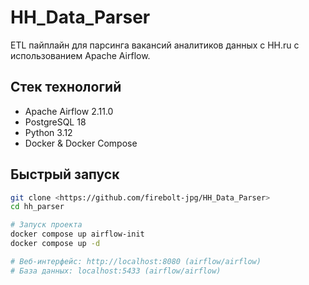 # HH_Data_Parser

ETL пайплайн для парсинга вакансий аналитиков данных с HH.ru с использованием Apache Airflow.

## Стек технологий
- Apache Airflow 2.11.0
- PostgreSQL 18
- Python 3.12
- Docker & Docker Compose

## Быстрый запуск
```bash
git clone <https://github.com/firebolt-jpg/HH_Data_Parser>
cd hh_parser

# Запуск проекта
docker compose up airflow-init
docker compose up -d

# Веб-интерфейс: http://localhost:8080 (airflow/airflow)
# База данных: localhost:5433 (airflow/airflow)
